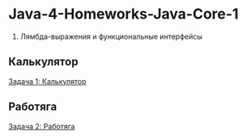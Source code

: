 # Java-4-Homeworks-Java-Core-1
1. Лямбда-выражения и функциональные интерфейсы

## Калькулятор
[Задача 1: Калькулятор](src/task1)

## Работяга
[Задача 2: Работяга](src/task2)
